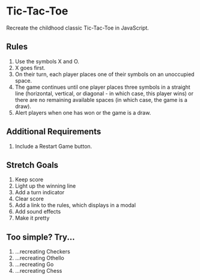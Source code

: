 # Tic-Tac-Toe

Recreate the childhood classic Tic-Tac-Toe in JavaScript.

## Rules

1. Use the symbols X and O.
2. X goes first.
3. On their turn, each player places one of their symbols on an unoccupied space.
4. The game continues until one player places three symbols in a straight line (horizontal, vertical, or diagonal - in which case, this player wins) or there are no remaining available spaces (in which case, the game is a draw).
5. Alert players when one has won or the game is a draw.


## Additional Requirements

1. Include a Restart Game button.

## Stretch Goals

1. Keep score
2. Light up the winning line
3. Add a turn indicator
4. Clear score
5. Add a link to the rules, which displays in a modal
6. Add sound effects
7. Make it pretty

## Too simple? Try...

1. ...recreating Checkers
2. ...recreating Othello
3. ...recreating Go
4. ...recreating Chess